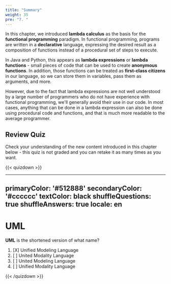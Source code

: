 ```yaml
---
title: "Summary"
weight: 35
pre: "7. "
---
```

In this chapter, we introduced **lambda calculus** as the basis for the **functional programming** paradigm. In functional programming, programs are written in a **declarative** language, expressing the desired result as a composition of functions instead of a procedural set of steps to execute.

In Java and Python, this appears as **lambda expressions** or **lambda functions** - small pieces of code that can be used to create **anonymous functions**. In addition, those functions can be treated as **first-class citizens** in our language, so we can store them in variables, pass them as arguments, and more. 

However, due to the fact that lambda expressions are not well understood by a large number of programmers who do not have experience with functional programming, we'll generally avoid their use in our code. In most cases, anything that can be done in a lambda expression can also be done using procedural code and functions, and that is much more readable to the average programmer. 

## Review Quiz

Check your understanding of the new content introduced in this chapter below - this quiz is not graded and you can retake it as many times as you want.

{{< quizdown >}}

---
primaryColor: '#512888'
secondaryColor: '#cccccc'
textColor: black
shuffleQuestions: true
shuffleAnswers: true
locale: en
---

# UML

**UML** is the shortened version of what name?

1. [X] Unified Modeling Language
1. [ ] United Modality Language
1. [ ] United Modeling Language
1. [ ] Unified Modality Language

{{< /quizdown >}}